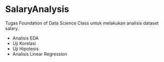 # SalaryAnalysis

Tugas Foundation of Data Science Class untuk melakukan analisis dataset salary.
- Analisis EDA
- Uji Korelasi
- Uji Hipotesis
- Analisis Linear Regression

